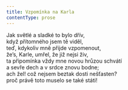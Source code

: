 ```yaml
---
title: Vzpomínka na Karla
contentType: prose
---
```


Jak světlé a sladké to bylo dřív,  
když přítomného jsem tě viděl,  
teď, kdykoliv mně přijde vzpomenout,  
že’s, Karle, umřel, že již nejsi živ,  
ta připomínka vždy mne novou hrůzou schvátí  
a sevře dech a v srdce znovu bodne;  
ach žel! což nejsem beztak dosti nešťasten?  
proč právě toto muselo se také státi!
